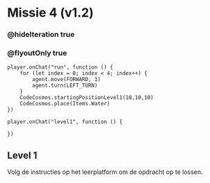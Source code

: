# Missie 4 (v1.2)
### @hideIteration true
### @flyoutOnly true
```blocks
player.onChat("run", function () {
    for (let index = 0; index < 4; index++) {
        agent.move(FORWARD, 1)
        agent.turn(LEFT_TURN)
    }
    CodeCosmos.startingPositionLevel1(10,10,10)
    CodeCosmos.place(Items.Water)
})
```
```template
player.onChat("level1", function () {

})
```
## Level 1
Volg de instructies op het leerplatform om de opdracht op te lossen.